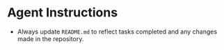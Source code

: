 # Agent Instructions

- Always update `README.md` to reflect tasks completed and any changes made in the repository.
